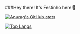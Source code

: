 
###Hey there! It's Festinho here!🖖




[![Anurag's GitHub stats](https://github-readme-stats.vercel.app/api?username=simonefesta&show_icons=true&theme=great-gatsby)](https://github.com/anuraghazra/github-readme-stats)


[![Top Langs](https://github-readme-stats.vercel.app/api/top-langs/?username=simonefesta&show_icons=true&theme=great-gatsby)](https://github.com/anuraghazra/github-readme-stats)


